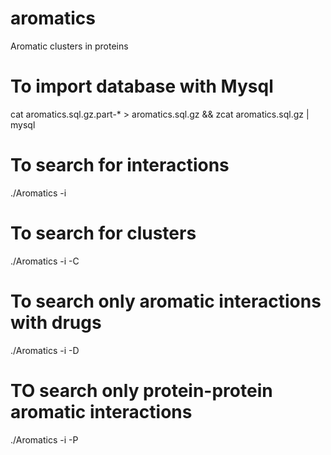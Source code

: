 # aromatics
Aromatic clusters in proteins

# To import database with Mysql
cat aromatics.sql.gz.part-* > aromatics.sql.gz && zcat aromatics.sql.gz | mysql <Database name>

# To search for interactions
./Aromatics -i <pdbfile>

# To search for clusters
./Aromatics -i <pdbfile> -C

# To search only aromatic interactions with drugs
./Aromatics -i <pdbfile> -D

# TO search only protein-protein aromatic interactions
./Aromatics -i <pdbfile> -P
